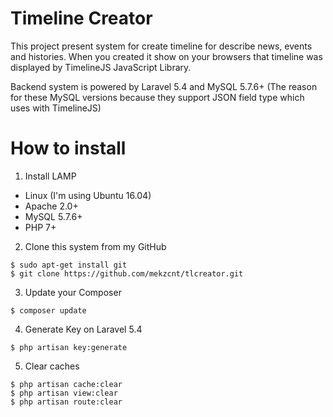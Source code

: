 # Timeline Creator
This project present system for create timeline for describe news, events and histories. When you created it show on your browsers that timeline was displayed by TimelineJS JavaScript Library.

Backend system is powered by Laravel 5.4 and MySQL 5.7.6+ (The reason for these MySQL versions because they support JSON field type which uses with TimelineJS) 

# How to install
1. Install LAMP 
- Linux (I'm using Ubuntu 16.04)
- Apache 2.0+
- MySQL 5.7.6+
- PHP 7+

2. Clone this system from my GitHub
```
$ sudo apt-get install git
$ git clone https://github.com/mekzcnt/tlcreator.git
```
3. Update your Composer
```
$ composer update
```
4. Generate Key on Laravel 5.4
```
$ php artisan key:generate
```

5. Clear caches
```
$ php artisan cache:clear
$ php artisan view:clear
$ php artisan route:clear
```
